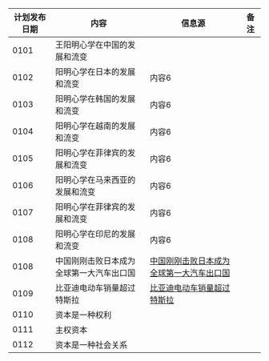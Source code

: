 | 计划发布日期 | 内容 | 信息源 |备注|
|---------|---------|---------|-|
| 0101   |   王阳明心学在中国的发展和流变|  |
| 0102   |阳明心学在日本的发展和流变  | 内容6   |  |
| 0103   |阳明心学在韩国的发展和流变  | 内容6   |  |
| 0104   | 阳明心学在越南的发展和流变| 内容6   |  |
| 0105   |阳明心学在菲律宾的发展和流变| 内容6   |  |
| 0106   |阳明心学在马来西亚的发展和流变| 内容6   |  |
| 0107   |阳明心学在菲律宾的发展和流变| 内容6   |  |
| 0108   |阳明心学在印尼的发展和流变| 内容6   |  |
| 0108   |中国刚刚击败日本成为全球第一大汽车出口国| [中国刚刚击败日本成为全球第一大汽车出口国](https://new.qq.com/rain/a/20231229A06ODH00#:~:text=%E5%85%A8%E5%B9%B4%E8%B6%85%E8%B6%8A%E6%97%A5%E6%9C%AC%EF%BC%8C%E4%B8%AD%E5%9B%BD,%E6%B1%BD%E8%BD%A6%E5%87%BA%E5%8F%A3%E5%9B%BD%2D%E8%85%BE%E8%AE%AF%E6%96%B0%E9%97%BB&text=%E4%B8%AD%E5%9B%BD%E7%9A%84%E6%B1%BD%E8%BD%A6%E5%87%BA%E5%8F%A3%E9%87%8F,%E7%BA%A6%E4%B8%BA430%E4%B8%87%E8%BE%86%E3%80%82)   | 
| 0109   |比亚迪电动车销量超过特斯拉|[比亚迪电动车销量超过特斯拉](https://finance.sina.com.cn/stock/usstock/c/2024-01-02/doc-inaaczhu5222626.shtml)||
| 0110   |   资本是一种权利|  |
| 0111   |   主权资本|  |
| 0112   |   资本是一种社会关系|  |